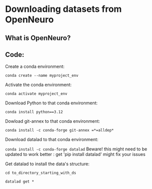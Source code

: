 # Downloading datasets from OpenNeuro
## What is OpenNeuro? 

## Code:
Create a conda environment: 

`conda create --name myproject_env`

Activate the conda environment: 

`conda activate myproject_env`

Download Python to that conda environment: 

`conda install python==3.12`

Dowload git-annex to that conda environment: 

`conda install -c conda-forge git-annex =*=alldep*`

Download datalad to that conda environment: 

`conda install -c conda-forge datalad` 
Beware! this might need to be updated to work better : get 'pip install datalad' might fix your issues

Get datalad to install the data's structure: 

`cd to_directory_starting_with_ds` 

`datalad get *`



